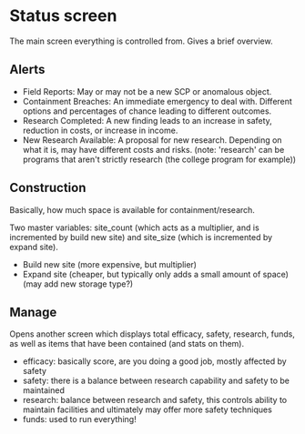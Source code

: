 # Status screen

The main screen everything is controlled from. Gives a brief overview.

## Alerts

- Field Reports: May or may not be a new SCP or anomalous object.
- Containment Breaches: An immediate emergency to deal with. Different options
  and percentages of chance leading to different outcomes.
- Research Completed: A new finding leads to an increase in safety, reduction in
  costs, or increase in income.
- New Research Available: A proposal for new research. Depending on what it is,
  may have different costs and risks. (note: 'research' can be programs that
  aren't strictly research (the college program for example))

## Construction

Basically, how much space is available for containment/research.

Two master variables: site_count (which acts as a multiplier, and is incremented
by build new site) and site_size (which is incremented by expand site).

- Build new site (more expensive, but multiplier)
- Expand site (cheaper, but typically only adds a small amount of space)
  (may add new storage type?)

## Manage

Opens another screen which displays total efficacy, safety, research, funds, as
well as items that have been contained (and stats on them).

- efficacy: basically score, are you doing a good job, mostly affected by safety
- safety: there is a balance between research capability and safety to be
  maintained
- research: balance between research and safety, this controls ability to
  maintain facilities and ultimately may offer more safety techniques
- funds: used to run everything!
